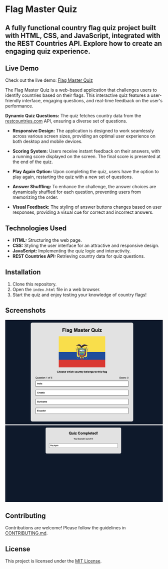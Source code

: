 # Flag Master Quiz 


## A fully functional country flag quiz project built with HTML, CSS, and JavaScript, integrated with the REST Countries API. Explore how to create an engaging quiz experience. 

## Live Demo

Check out the live demo: [Flag Master Quiz](https://main--delightful-begonia-eb2bfa.netlify.app)



The Flag Master Quiz is a web-based application that challenges users to identify countries based on their flags. This interactive quiz features a user-friendly interface, engaging questions, and real-time feedback on the user's performance.


**Dynamic Quiz Questions:** The quiz fetches country data from the [restcountries.com](https://restcountries.com/v2/all) API, ensuring a diverse set of questions.

- **Responsive Design:** The application is designed to work seamlessly across various screen sizes, providing an optimal user experience on both desktop and mobile devices.

- **Scoring System:** Users receive instant feedback on their answers, with a running score displayed on the screen. The final score is presented at the end of the quiz.

- **Play Again Option:** Upon completing the quiz, users have the option to play again, restarting the quiz with a new set of questions. 

- **Answer Shuffling:** To enhance the challenge, the answer choices are dynamically shuffled for each question, preventing users from memorizing the order.

- **Visual Feedback:** The styling of answer buttons changes based on user responses, providing a visual cue for correct and incorrect answers.


## Technologies Used

- **HTML:** Structuring the web page.
- **CSS:** Styling the user interface for an attractive and responsive design.
- **JavaScript:** Implementing the quiz logic and interactivity.
- **REST Countries API:** Retrieving country data for quiz questions.

## Installation

1. Clone this repository.
2. Open the `index.html` file in a web browser.
3. Start the quiz and enjoy testing your knowledge of country flags!


## Screenshots

![Quiz Screenshot](screenshots/quiz-screenshot1.png)
![Quiz Screenshot](screenshots/quiz-screenshot2.png)


## Contributing

Contributions are welcome! Please follow the guidelines in [CONTRIBUTING.md](CONTRIBUTING.md).

## License

This project is licensed under the [MIT License](LICENSE).
